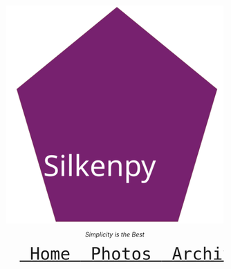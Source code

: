   <center>
   <p>
    <img alt="silkenpy logo" src="/images/silkenpy.svg"/>
    <br/>
   </p>
   <p>
    <i>
     Simplicity is the Best
    </i>
    <br/>
   </p>
   <pre> <font size="10"> <a href="home.md"> Home </a><a href="photos.md"> Photos </a><a href="archives.md"> Archives </a><a href="contact.md"> Contact </a></font></pre>
   <br/>
  </center>